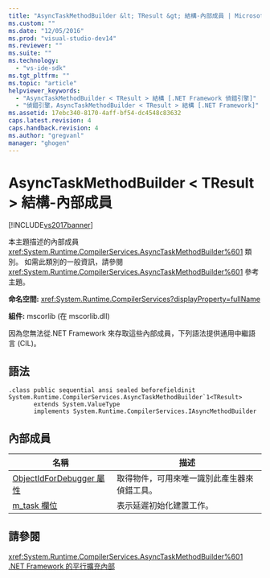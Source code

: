 ```yaml
---
title: "AsyncTaskMethodBuilder &lt; TResult &gt; 結構-內部成員 | Microsoft Docs"
ms.custom: ""
ms.date: "12/05/2016"
ms.prod: "visual-studio-dev14"
ms.reviewer: ""
ms.suite: ""
ms.technology: 
  - "vs-ide-sdk"
ms.tgt_pltfrm: ""
ms.topic: "article"
helpviewer_keywords: 
  - "AsyncTaskMethodBuilder < TResult > 結構 [.NET Framework 偵錯引擎]"
  - "偵錯引擎，AsyncTaskMethodBuilder < TResult > 結構 [.NET Framework]"
ms.assetid: 17ebc340-8170-4aff-bf54-dc4548c83632
caps.latest.revision: 4
caps.handback.revision: 4
ms.author: "gregvanl"
manager: "ghogen"
---
```

# AsyncTaskMethodBuilder &lt; TResult &gt; 結構-內部成員
[!INCLUDE[vs2017banner](../../code-quality/includes/vs2017banner.md)]

本主題描述的內部成員 <xref:System.Runtime.CompilerServices.AsyncTaskMethodBuilder%601> 類別。 如需此類別的一般資訊，請參閱 <xref:System.Runtime.CompilerServices.AsyncTaskMethodBuilder%601> 參考主題。  
  
 **命名空間:** <xref:System.Runtime.CompilerServices?displayProperty=fullName>  
  
 **組件:** mscorlib \(在 mscorlib.dll\)  
  
 因為您無法從.NET Framework 來存取這些內部成員，下列語法提供通用中繼語言 \(CIL\)。  
  
## 語法  
  
```  
.class public sequential ansi sealed beforefieldinit System.Runtime.CompilerServices.AsyncTaskMethodBuilder`1<TResult>  
       extends System.ValueType  
       implements System.Runtime.CompilerServices.IAsyncMethodBuilder  
```  
  
## 內部成員  
  
|名稱|描述|  
|--------|--------|  
|[ObjectIdForDebugger 屬性](../../extensibility/debugger/asynctaskmethodbuilder-tresult-objectidfordebugger-property.md)|取得物件，可用來唯一識別此產生器來偵錯工具。|  
|[m\_task 欄位](../../extensibility/debugger/asynctaskmethodbuilder-tresult-m-task-field.md)|表示延遲初始化建置工作。|  
  
## 請參閱  
 <xref:System.Runtime.CompilerServices.AsyncTaskMethodBuilder%601>   
 [.NET Framework 的平行擴充內部](../../extensibility/debugger/parallel-extension-internals-for-the-dotnet-framework.md)
